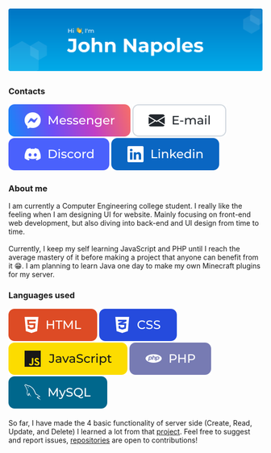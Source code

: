 # ![Hi 👋, I'm John Napoles](https://raw.githubusercontent.com/MinecraftJohn/MinecraftJohn/9744725ffae2e637818fefc26817cc6b5caeb3f5/assets/svg/profile_header.svg)

### Contacts

[![Messenger](https://raw.githubusercontent.com/MinecraftJohn/MinecraftJohn/0b7814e44ddd80c4105d8d3c98edba4f90d62f34/assets/svg/messenger.svg)](http://m.me/minecraft.john72)
[![Email](https://raw.githubusercontent.com/MinecraftJohn/MinecraftJohn/d0be74117a626d1101a10ec1ecde811d0362ae6e/assets/svg/email.svg)](https://www.google.com/search?q=minecraft.john727@gmail.com)
[![Discord](https://raw.githubusercontent.com/MinecraftJohn/MinecraftJohn/d0be74117a626d1101a10ec1ecde811d0362ae6e/assets/svg/discord.svg)](http://discordapp.com/users/3437)
[![LinkedIn](https://raw.githubusercontent.com/MinecraftJohn/MinecraftJohn/d0be74117a626d1101a10ec1ecde811d0362ae6e/assets/svg/linkedin.svg)](#contacts)

### About me

I am currently a Computer Engineering college student. I really like the feeling when I am designing UI for website. Mainly focusing on front-end web development, but also diving into back-end and UI design from time to time.\
\
Currently, I keep my self learning JavaScript and PHP until I reach the average mastery of it before making a project that anyone can benefit from it 😁. I am planning to learn Java one day to make my own Minecraft plugins for my server.

### Languages used

![HTML](https://raw.githubusercontent.com/MinecraftJohn/MinecraftJohn/0b7814e44ddd80c4105d8d3c98edba4f90d62f34/assets/svg/html.svg)
![CSS](https://raw.githubusercontent.com/MinecraftJohn/MinecraftJohn/0b7814e44ddd80c4105d8d3c98edba4f90d62f34/assets/svg/css.svg)
![JavaScript](https://raw.githubusercontent.com/MinecraftJohn/MinecraftJohn/7b446cb89db20f0427ca35571531cb42b038b3aa/assets/svg/javascript.svg)
![PHP](https://raw.githubusercontent.com/MinecraftJohn/MinecraftJohn/0b7814e44ddd80c4105d8d3c98edba4f90d62f34/assets/svg/php.svg)
![MySQL](https://raw.githubusercontent.com/MinecraftJohn/MinecraftJohn/0b7814e44ddd80c4105d8d3c98edba4f90d62f34/assets/svg/mysql.svg)
\
\
So far, I have made the 4 basic functionality of server side (Create, Read, Update, and Delete) I learned a lot from that [project](https://github.com/MinecraftJohn/crud-app). Feel free to suggest and report issues, [repositories](https://github.com/MinecraftJohn?tab=repositories) are open to contributions!

